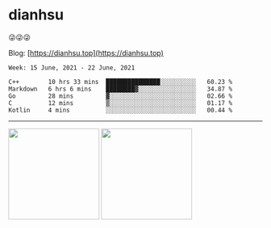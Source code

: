 
# dianhsu

:stuck_out_tongue_winking_eye::stuck_out_tongue_winking_eye::stuck_out_tongue_winking_eye:

Blog: [https://dianhsu.top](https://dianhsu.top)

<!--START_SECTION:waka-->
```text
Week: 15 June, 2021 - 22 June, 2021

C++        10 hrs 33 mins  ███████████████░░░░░░░░░░   60.23 % 
Markdown   6 hrs 6 mins    ████████▓░░░░░░░░░░░░░░░░   34.87 % 
Go         28 mins         ▓░░░░░░░░░░░░░░░░░░░░░░░░   02.66 % 
C          12 mins         ▒░░░░░░░░░░░░░░░░░░░░░░░░   01.17 % 
Kotlin     4 mins          ░░░░░░░░░░░░░░░░░░░░░░░░░   00.44 % 
```
<!--END_SECTION:waka-->

---


<a href="https://github.com/dianhsu"><img src="https://github-readme-stats.vercel.app/api?username=dianhsu&count_private=true" height="180" /></a> <a href="https://github.com/dianhsu"><img src="https://github-readme-stats.vercel.app/api/top-langs/?username=dianhsu&langs_count=8&hide=html,css&layout=compact" height="180" /></a>
